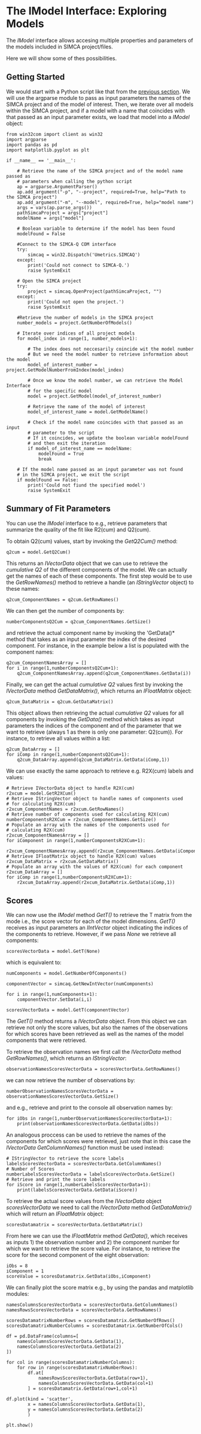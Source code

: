 # The IModel Interface: Exploring Models

The *IModel* interface allows accesing multiple properties and parameters of the models included in SIMCA project/files.

Here we will show some of thes possibilities.

## Getting Started

We would start with a Python script like that from the [previous section](../04_ModelInterface_0/ModelInterface_Introduction.md). We will use the argparse module to pass as input parameters the names of the SIMCA project and of the model of interest. Then, we iterate over all models within the SIMCA project, and if a model with a name that coincides with that passed as an input parameter exists, we load that model into a *IModel* object:
```
from win32com import client as win32
import argparse
import pandas as pd
import matplotlib.pyplot as plt

if __name__ == '__main__':

    # Retrieve the name of the SIMCA project and of the model name passed as
    # parameters when calling the python script
    ap = argparse.ArgumentParser()
    ap.add_argument("-p", "--project", required=True, help="Path to the SIMCA project")
    ap.add_argument("-m", "--model", required=True, help="model name")
    args = vars(ap.parse_args())
    pathSimcaProject = args["project"]
    modelName = args["model"]

    # Boolean variable to determine if the model has been found
    modelFound = False

    #Connect to the SIMCA-Q COM interface
    try:
        simcaq = win32.Dispatch('Umetrics.SIMCAQ')
    except:
        print('Could not connect to SIMCA-Q.')
        raise SystemExit

    # Open the SIMCA project
    try:
        project = simcaq.OpenProject(pathSimcaProject, "")
    except:
        print('Could not open the project.')
        raise SystemExit

    #Retrieve the number of models in the SIMCA project
    number_models = project.GetNumberOfModels() 

    # Iterate over indices of all project models
    for model_index in range(1, number_models+1):

        # The index does not neccesarily coincide wit the model number
        # But we need the model number to retrieve information about the model
        model_of_interest_number = project.GetModelNumberFromIndex(model_index)

        # Once we know the model number, we can retrieve the Model Interface
        # for the specific model
        model = project.GetModel(model_of_interest_number)

        # Retrieve the name of the model of interest
        model_of_interest_name = model.GetModelName()

        # Check if the model name coincides with that passed as an input
        # parameter to the script
        # If it coincides, we update the boolean variable modelFound
        # and then exit the iteration
        if model_of_interest_name == modelName:
            modelFound = True
            break

    # If the model name passed as an input parameter was not found
    # in the SIMCA project, we exit the script
    if modelFound == False:
        print('Could not fiund the specified model')
        raise SystemExit
```

## Summary of Fit Parameters

You can use the *IModel* interface to e.g., retrieve parameters that summarize the quality of the fit like R2(cum) and Q2(cum).

To obtain Q2(cum) values, start by invoking the *GetQ2Cum()* method:
```
q2cum = model.GetQ2Cum()
```

This returns an *IVectorData* object that we can use to retrieve the *cumulative Q2* of the different components of the model. We can actually get the names of each of these components. The first step would be to use the *GetRowNames()* method to retrieve a handle (an *IStringVector* object) to these names:
```
q2cum_ComponentNames = q2cum.GetRowNames()
```

We can then get the number of components by:
```
numberComponentsQ2Cum = q2cum_ComponentNames.GetSize()
```

and retrieve the actual component name by invoking the 'GetData()* method that takes as an input parameter the index of the desired component. For instance, in the example below a list is populated with the component names:
```
q2cum_ComponentNamesArray = []
for i in range(1,numberComponentsQ2Cum+1):
    q2cum_ComponentNamesArray.append(q2cum_ComponentNames.GetData(i))
```

Finally, we can get the actual *cumulative Q2* values first by invoking the *IVectorData* method *GetDataMatrix()*, which returns an *IFloatMatrix* object:
```
q2cum_DataMatrix = q2cum.GetDataMatrix()
```

This object allows then retrieving the actual *cumulative Q2* values for all components by invoking the *GetData()* method which takes as input parameters the indices of the component and of the parameter that we want to retrieve (always 1 as there is only one parameter: Q2(cum)). For instance, to retrieve all values within a list:
```
q2cum_DataArray = []
for iComp in range(1,numberComponentsQ2Cum+1):
    q2cum_DataArray.append(q2cum_DataMatrix.GetData(iComp,1))
```

We can use exactly the same approach to retrieve e.g. R2X(cum) labels and values:
```
# Retrieve IVectorData object to handle R2X(cum)
r2xcum = model.GetR2XCum()
# Retrieve IStringVector object to handle names of components used
# for calculating R2X(cum)
r2xcum_ComponentNames = r2xcum.GetRowNames()
# Retrieve number of components used for calculating R2X(cum)
numberComponentsR2XCum = r2xcum_ComponentNames.GetSize()
# Populate an array with the names of the components used for
# calculating R2X(cum)
r2xcum_ComponentNamesArray = []
for iComponent in range(1,numberComponentsR2XCum+1):
    r2xcum_ComponentNamesArray.append(r2xcum_ComponentNames.GetData(iComponent))
# Retrieve IFloatMatrix object to handle R2X(cum) values    
r2xcum_DataMatrix = r2xcum.GetDataMatrix()
# Populate an array with the values of R2X(cum) for each component    
r2xcum_DataArray = []
for iComp in range(1,numberComponentsR2XCum+1):
    r2xcum_DataArray.append(r2xcum_DataMatrix.GetData(iComp,1))

```

## Scores

We can now use the *IModel* method *GetT()* to retrieve the T matrix from the mode i.e., the score vector for each of the model dimensions. *GetT()* receives as input parameters an *IIntVector* object indicating the indices of the components to retrieve. However, if we pass *None* we retrieve all components:
```
scoresVectorData = model.GetT(None)
```

which is equivalent to:
```
numComponents = model.GetNumberOfComponents()

componentVector = simcaq.GetNewIntVector(numComponents)

for i in range(1,numComponents+1):
    componentVector.SetData(i,i)

scoresVectorData = model.GetT(componentVector)
```

The *GetT()* method returns a *IVectorData* object. From this object we can retrieve not only the score values, but also the names of the observations for which scores have been retrieved as well as the names of the model components that were retrieved.

To retrieve the observation names we first call the *IVectorData* method *GetRowNames()*, which returns an *IStringVector*:
```
observationNamesScoresVectorData = scoresVectorData.GetRowNames()
```

we can now retrieve the number of observations by:
```
numberObservationNamesScoresVectorData = observationNamesScoresVectorData.GetSize()
```

and e.g., retrieve and print to the console all observation names by:
```
for iObs in range(1,numberObservationNamesScoresVectorData+1):
    print(observationNamesScoresVectorData.GetData(iObs))
```

An analogous proccess can be used to retrieve the names of the components for which scores were retrieved, just note that in this case the *IVectorData* *GetColumnNames()* function must be used instead:
```
# IStringVector to retrieve the score labels
labelsScoresVectorData = scoresVectorData.GetColumnNames()
# Number of Scores
numberLabelsScoresVectorData = labelsScoresVectorData.GetSize()
# Retrieve and print the score labels
for iScore in range(1,numberLabelsScoresVectorData+1):
    print(labelsScoresVectorData.GetData(iScore))
```

To retrieve the actual score values from the *IVectorData* object *scoresVectorData* we need to call the *IVectorData* method *GetDataMatrix()* which will return an *IFloatMatrix* object:
```
scoresDatamatrix = scoresVectorData.GetDataMatrix()
```

From here we can use the *IFloatMatrix* method *GetData()*, which receives as inputs 1) the observation number and 2) the component number for which we want to retrieve the score value. For instance, to retrieve the score for the second component of the eight observation:
```
iObs = 8
iComponent = 1
scoreValue = scoresDatamatrix.GetData(iObs,iComponent)
```

We can finally plot the score matrix e.g., by using the pandas and matplotlib modules:
```
namesColumnsScoresVectorData = scoresVectorData.GetColumnNames()
namesRowsScoresVectorData = scoresVectorData.GetRowNames()

scoresDatamatrixNumberRows = scoresDatamatrix.GetNumberOfRows()
scoresDatamatrixNumberColumns = scoresDatamatrix.GetNumberOfCols()    

df = pd.DataFrame(columns=[
    namesColumnsScoresVectorData.GetData(1),
    namesColumnsScoresVectorData.GetData(2)
])

for col in range(scoresDatamatrixNumberColumns):
    for row in range(scoresDatamatrixNumberRows):
        df.at[
            namesRowsScoresVectorData.GetData(row+1),
            namesColumnsScoresVectorData.GetData(col+1)
        ] = scoresDatamatrix.GetData(row+1,col+1)

df.plot(kind = 'scatter',
        x = namesColumnsScoresVectorData.GetData(1),
        y = namesColumnsScoresVectorData.GetData(2)
        )

plt.show()
```